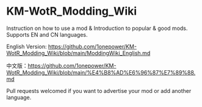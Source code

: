 # KM-WotR_Modding_Wiki
Instruction on how to use a mod &amp; Introduction to popular &amp; good mods. Supports EN and CN languages. 

English Version: https://github.com/1onepower/KM-WotR_Modding_Wiki/blob/main/ModdingWiki_English.md

中文版：https://github.com/1onepower/KM-WotR_Modding_Wiki/blob/main/%E4%B8%AD%E6%96%87%E7%89%88.md

Pull requests welcomed if you want to advertise your mod or add another language. 

